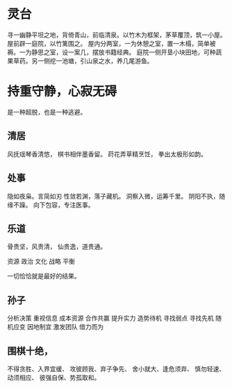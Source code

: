 
# 灵台

寻一幽静平坦之地，背倚青山，前临清泉。以竹木为框架，茅草覆顶，筑一小屋。屋前辟一庭院，以竹篱围之。
屋内分两室，一为休憩之室，置一木榻，简单被褥。一为静思之室，设一案几，摆放书籍经典。
庭院一侧开垦小块田地，可种蔬果草药。另一侧挖一池塘，引山泉之水，养几尾游鱼。

# 持重守静，心寂无碍
是一种超脱，也是一种逃避。

## 清居
风抚瑶琴香清悠，
棋书相伴墨香留。
莳花弄草精烹饪，
拳出太极形如韵。

## 处事
隐如夜枭。言简如刃
性敛若渊，落子藏机。
洞察入微，运筹千里。
阴阳不执，随缘不躁。
向下包容，专注医事。

## 乐道
骨贵坚，风贵清，
仙贵逸，道贵通。

资源 政治 文化 战略 平衡

一切恰恰就是最好的结果。

## 孙子
分析决策 重视信息
成本资源 合作共赢 
提升实力 造势待机 
寻找弱点 寻找先机 
随机应变 因地制宜 
激发团队 借力而为 

## 围棋十绝，
不得贪胜、入界宜缓、
攻彼顾我、弃子争先、
舍小就大、逢危须弃、
慎勿轻速、动须相应、
彼强自保、势孤取和。
